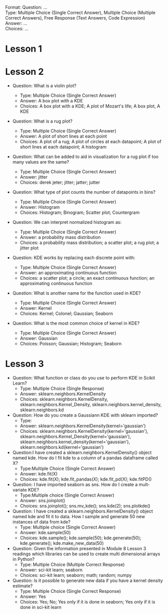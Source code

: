 Format:
Question: ...  
Type: Multiple Choice (Single Correct Answer),  Multiple Choice (Multiple Correct Answers), Free Response (Text Answers, Code Expression)
Answer: ...  
Choices: ...  

# Lesson 1

# Lesson 2

- Question: What is a violin plot?
    - Type: Multiple Choice (Single Correct Answer)
    - Answer: A box plot with a KDE
    - Choices: A box plot with a KDE; A plot of Mozart's life; A box plot, A KDE

- Question: What is a rug plot?
    - Type: Multiple Choice (Single Correct Answer)
    - Answer: A plot of short lines at each point
    - Choices: A plot of a rug; A plot of circles at each datapoint; A plot of short lines at each datapoint; A histogram

- Question: What can be added to aid in visualization for a rug plot if too many values are the same?
    - Type: Multiple Choice (Single Correct Answer)
    - Answer: jitter
    - Choices: derek jeter; jitter; jatter; jutter

- Question: What type of plot counts the number of datapoints in bins?
    - Type: Multiple Choice (Single Correct Answer)
    - Answer: Histogram
    - Choices: Histogram; Binogram; Scatter plot; Countergram

- Question: We can interpret normalized histogram as:
    - Type: Multiple Choice (Single Correct Answer)
    - Answer: a probability mass distribution
    - Choices: a probability mass distribution; a scatter plot; a rug plot; a jitter plot

- Question: KDE works by replacing each discrete point with:
    - Type: Multiple Choice (Single Correct Answer)
    - Answer: an approximating continuous function
    - Choices: a scatter plot; a circle; an exact continuous function; an approximating continuous function

- Question: What is another name for the function used in KDE?
    - Type: Multiple Choice (Single Correct Answer)
    - Answer: Kernel
    - Choices: Kernel; Colonel; Gaussian; Seaborn

- Question: What is the most common choice of kernel in KDE?
    - Type: Multiple Choice (Single Correct Answer)
    - Answer: Gaussian
    - Choices: Poisson; Gaussian; Histogram; Seaborn

# Lesson 3
- Question: What function or class do you use to perform KDE in Scikit Learn?
  - Type: Multiple Choice (Single Response)
  - Answer: sklearn.neighbors.KernelDensity
  - Choices: sklearn.neighbors.KernelDensity, sklearn.neighbors.Kernel_Density, sklearn.neighbors.kernel_density, sklearn.neighbors.kd
- Question: How do you create a Gaussiann KDE with sklearn imported?
  - Type:
  - Answer: sklearn.neighbors.KernelDensity(kernel='gaussian')
  - Choices: sklearn.neighbors.KernelDensity(kernel='gaussian'), sklearn.neighbors.Kernel_Density(kernel='gaussian'), sklearn.neighbors.kernel_density(kernel='gaussian'), sklearn.neighbors.kd(kernel='gaussian')
- Question:I have created a sklearn.neighbors.KernelDensity() object named kde. How do I fit kde to a column of a pandas dataframe called X?
  - Type:Multiple Choice (Single Correct Answer)
  - Answer: kde.fit(X)
  - Choices: kde.fit(X); kde.fit_pandas(X); kde.fit_pd(X); kde.fitPD()
- Question: I have imported seaborn as sns. How do I create a mult-variate KDE?
  - Type:Multiple choice (Single Correct Answer)
  - Answer: sns.joinplot()
  - Choices: sns.joinplot(); sns.mv_kde(); sns.kde(2); sns.plotkde()
- Question: I have created a sklearn.neighbors.KernelDensity() object named kde and fit it to data. How I sample and generate 50 new instances of data from kde?
  - Type: Multiple choice (Single Correct Answer)
  - Answer: kde.sample(50)
  - Choices: kde.sample(); kde.sample(50); kde.generate(50); kde.generate(); kde.make_new_data(50)
- Question: Given the information presented in Module 8 Lesson 3 readings which libraries can be used to create multi dimensional arrays in Python?
  - Type: Multiple Choice (Multiple Correct Response)
  - Answer: sci-kit learn; seaborn
  - Choices: sci-kit learn; seaborn; math; random; numpy
- Question: Is it possible to generate new data if you have a kernel density estimate?
  - Type: Multiple Choice (Single Correct Response)
  - Answer: Yes
  - Choices: Yes; No; Yes only if it is done in seaborn; Yes only if it is done in sci-kit learn
